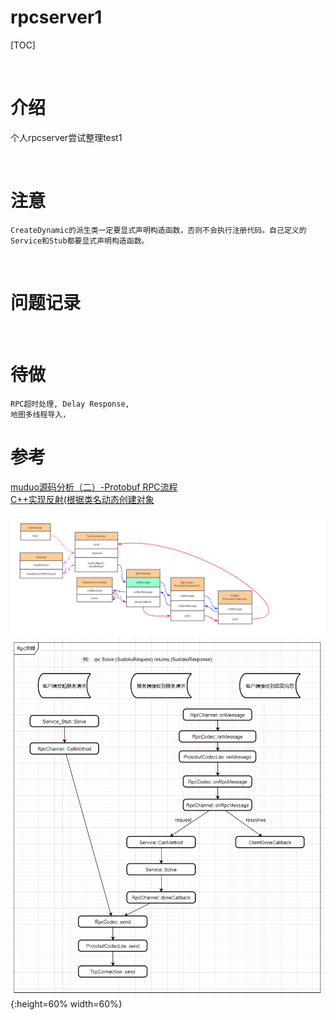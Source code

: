 # rpcserver1

[TOC]

<br />

# 介绍
个人rpcserver尝试整理test1

<br />

# 注意
```
CreateDynamic的派生类一定要显式声明构造函数，否则不会执行注册代码。自己定义的Service和Stub都要显式声明构造函数。  
```

<br />

# 问题记录


<br />

# 待做
```
RPC超时处理, Delay Response,   
地图多线程导入，  

```


# 参考
[muduo源码分析（二）-Protobuf RPC流程](https://cloud.tencent.com/developer/article/1400801)  
[C++实现反射(根据类名动态创建对象](https://blog.csdn.net/heyuhang112/article/details/51729435)  

![rpc处理流程.png](类图/rpc处理流程.png)  
![Rpc流程.png](类图/rpc流程.png){:height=60% width=60%}  


